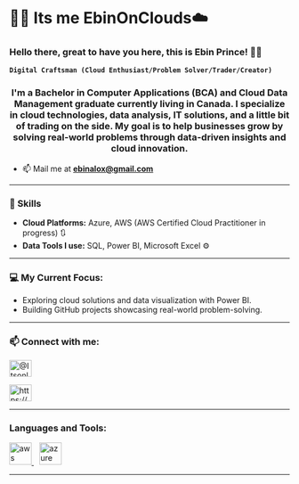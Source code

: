 # 🙋‍♂️ Its me EbinOnClouds☁️

<h3> Hello there, great to have you here, this is Ebin Prince! 👋😁</h3>

**`Digital Craftsman (Cloud Enthusiast/Problem Solver/Trader/Creator)`**
<h3 align="center">
I'm a Bachelor in Computer Applications (BCA) and Cloud Data Management graduate currently living in Canada. I specialize in cloud technologies, data analysis, IT solutions, and a little bit of trading on the side. My goal is to help businesses grow by solving real-world problems through data-driven insights and cloud innovation.
</h3>



- 📫 Mail me at **ebinalox@gmail.com**
---

<h3 align="left">🌟 Skills</h3>
<ul>
  <li><strong>Cloud Platforms:</strong> Azure, AWS (AWS Certified Cloud Practitioner in progress) 🔃</li>
  <li><strong>Data Tools I use:</strong> SQL, Power BI, Microsoft Excel ⚙️</li>
</ul>

---

<h3 align="left">💻 My Current Focus:</h3>
<ul>
  <li>Exploring cloud solutions and data visualization with Power BI.</li>
  <li>Building GitHub projects showcasing real-world problem-solving.</li>
</ul>

---

<h3 align="left">📫 Connect with me:</h3>
  
  
<a href="https://x.com/ItsonlyEbin" target="blank"><img align="center" src="https://raw.githubusercontent.com/rahuldkjain/github-profile-readme-generator/master/src/images/icons/Social/twitter.svg" alt="@ItsonlyEbin" height="30" width="40" /></a>
          
<a href="https://www.linkedin.com/in/ebinprince/" target="blank"><img align="center" src="https://raw.githubusercontent.com/rahuldkjain/github-profile-readme-generator/master/src/images/icons/Social/linked-in-alt.svg" alt="https://www.linkedin.com/in/ebinprince/" height="30" width="40" /></a>


---

<h3 align="left">Languages and Tools:</h3>
<p align="left">
  <a href="https://aws.amazon.com" target="_blank" rel="noreferrer" style="margin-right: 10px;">
    <img src="https://cdn.jsdelivr.net/gh/devicons/devicon@latest/icons/amazonwebservices/amazonwebservices-original-wordmark.svg" alt="aws" width="40" height="40" />
  </a>
  <a href="https://azure.microsoft.com" target="_blank" rel="noreferrer" style="margin-right: 10px;">
    <img src="https://cdn.jsdelivr.net/gh/devicons/devicon@latest/icons/azure/azure-original.svg" alt="azure" width="40" height="40" />
  </a>
</p>

---

